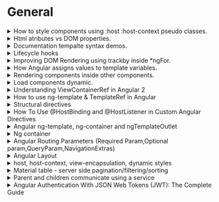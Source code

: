 # General #

<details>
           <summary>
                    How to style components using :host :host-context pseudo classes.
           </summary>
           <a href="https://angular.io/guide/component-styles">Component styles

</a>
<br>
<a href="https://blog.angular-university.io/angular-host-context/">
Angular academy
</a>
</details>


<details>
           <summary>
                  Html atributes vs DOM properties.
           </summary>
           <a href="https://dotnettutorials.net/lesson/html-attribute-vs-dom-property/">Html atributes vs DOM proprieties

</a>
</details>


<details>
           <summary>
                  Documentation tempalte syntax demos.
           </summary>
           <a href="https://angular.io/generated/live-examples/template-syntax/stackblitz">
                    https://angular.io/generated/live-examples/template-syntax/stackblitz
           </a>
</details>
<details>
           <summary>
                  Lifecycle hooks
           </summary>
           <a href="https://angular.io/guide/lifecycle-hooks">
                    https://angular.io/guide/lifecycle-hooks
           </a>
</details>

<details>
           <summary>
                  Improving DOM Rendering using trackby inside *ngFor.
           </summary>
           <a href="https://www.youtube.com/watch?v=8hj3ViywQZk&ab_channel=FunOfHeuristic">
                  trackBy - Efficient for loop in angular | Improve Your Application Performance with trackBy
           </a>
</details>

<details>
           <summary>
                 How Angular assigns values to template variables.
           </summary>
           <a href="https://angular.io/guide/template-reference-variables">
               https://angular.io/guide/template-reference-variables
           </a>
</details>
<details>
           <summary>
                 Rendering components inside other components.
           </summary>
           <a href="https://angular.io/guide/content-projection">
               https://angular.io/guide/content-projection
           </a>
</details>
<details>
           <summary>
                 Load components dynamic.
           </summary>
            <a href="https://angular.io/guide/dynamic-component-loader">
               https://angular.io/guide/dynamic-component-loader
           </a>
</details>

<details>
           <summary>
                Understanding ViewContainerRef in Angular 2
           </summary>
            <a href="https://netbasal.com/angular-2-understanding-viewcontainerref-acc183f3b682">
             https://netbasal.com/angular-2-understanding-viewcontainerref-acc183f3b682
           </a>
</details>

<details>
           <summary>
                How to use ng-template & TemplateRef in Angular
           </summary>
            <a href="https://www.tektutorialshub.com/angular/ng-template-in-angular/">
             https://www.tektutorialshub.com/angular/ng-template-in-angular/
           </a>
</details>
<details>
           <summary>
                Structural directives
           </summary>
            <a href="https://angular.io/guide/structural-directives">
             https://angular.io/guide/structural-directives
           </a>
</details>
<details>
           <summary>
                How To Use @HostBinding and @HostListener in Custom Angular Directives
           </summary>
            <a href="https://www.digitalocean.com/community/tutorials/angular-hostbinding-hostlistener">
           https://www.digitalocean.com/community/tutorials/angular-hostbinding-hostlistener
           </a>
</details>
<details>
           <summary>
              Angular ng-template, ng-container and ngTemplateOutlet
           </summary>
            <a href="https://blog.angular-university.io/angular-ng-template-ng-container-ngtemplateoutlet/">
          https://blog.angular-university.io/angular-ng-template-ng-container-ngtemplateoutlet//
           </a>
</details>
<details>
           <summary>
               Ng container
           </summary>
            <a href="https://www.tektutorialshub.com/angular/ng-container-in-angular/">
          https://www.tektutorialshub.com/angular/ng-container-in-angular/
           </a>
</details>
<details>
           <summary>
              Angular Routing Parameters (Required Param,Optional param,QueryParam,NavigationExtras)
           </summary>
            <a href="https://medium.com/@icbrewery007/angular-routing-parameters-required-param-optional-param-queryparam-navigationextras-41844af5a6eb">
          https://medium.com/@icbrewery007/angular-routing-parameters-required-param-optional-param-queryparam-navigationextras-41844af5a6eb
           </a>
</details>
<details>
           <summary>
              Angular Layout
           </summary>
            <a href="https://github.com/angular/flex-layout/wiki/API-Documentation">
          https://github.com/angular/flex-layout/wiki/API-Documentation
           </a>
</details>
<details>
           <summary>
              host, host-context, view-encapsulation, dynamic styles
           </summary>
            <a href="https://indepth.dev/posts/1469/techniques-to-style-component-host-element-in-angular">
          https://indepth.dev/posts/1469/techniques-to-style-component-host-element-in-angular
           </a>
</details>
<details>
           <summary>
              Material table - server side pagination/filtering/sorting
           </summary>
            <a href="https://blog.angular-university.io/angular-material-data-table/">
         Angular Material Data Table: A Complete Example (Server Pagination, Filtering, Sorting)
           </a>
</details>
<details>
           <summary>
             Parent and children communicate using a service
           </summary>
            <a href="https://angular.io/guide/component-interaction#parent-and-children-communicate-using-a-service">
        Parent and children communicate using a service
           </a>
</details>
<details>
           <summary>
            Angular Authentication With JSON Web Tokens (JWT): The Complete Guide
           </summary>
            <a href="https://blog.angular-university.io/angular-jwt-authentication/e">
        Angular Authentication With JSON Web Tokens (JWT): The Complete Guide
           </a>
</details>
